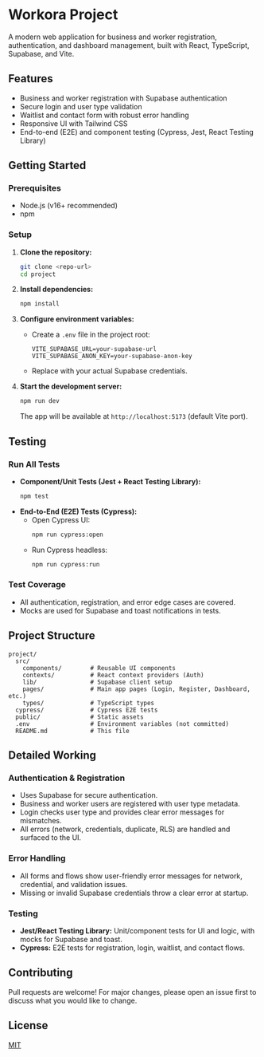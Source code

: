 # Workora Project

A modern web application for business and worker registration, authentication, and dashboard management, built with React, TypeScript, Supabase, and Vite.

## Features
- Business and worker registration with Supabase authentication
- Secure login and user type validation
- Waitlist and contact form with robust error handling
- Responsive UI with Tailwind CSS
- End-to-end (E2E) and component testing (Cypress, Jest, React Testing Library)

## Getting Started

### Prerequisites
- Node.js (v16+ recommended)
- npm

### Setup
1. **Clone the repository:**
   ```bash
   git clone <repo-url>
   cd project
   ```
2. **Install dependencies:**
   ```bash
   npm install
   ```
3. **Configure environment variables:**
   - Create a `.env` file in the project root:
     ```env
     VITE_SUPABASE_URL=your-supabase-url
     VITE_SUPABASE_ANON_KEY=your-supabase-anon-key
     ```
   - Replace with your actual Supabase credentials.

4. **Start the development server:**
   ```bash
   npm run dev
   ```
   The app will be available at `http://localhost:5173` (default Vite port).

## Testing

### Run All Tests
- **Component/Unit Tests (Jest + React Testing Library):**
  ```bash
  npm test
  ```
- **End-to-End (E2E) Tests (Cypress):**
  - Open Cypress UI:
    ```bash
    npm run cypress:open
    ```
  - Run Cypress headless:
    ```bash
    npm run cypress:run
    ```

### Test Coverage
- All authentication, registration, and error edge cases are covered.
- Mocks are used for Supabase and toast notifications in tests.

## Project Structure
```
project/
  src/
    components/        # Reusable UI components
    contexts/          # React context providers (Auth)
    lib/               # Supabase client setup
    pages/             # Main app pages (Login, Register, Dashboard, etc.)
    types/             # TypeScript types
  cypress/             # Cypress E2E tests
  public/              # Static assets
  .env                 # Environment variables (not committed)
  README.md            # This file
```

## Detailed Working

### Authentication & Registration
- Uses Supabase for secure authentication.
- Business and worker users are registered with user type metadata.
- Login checks user type and provides clear error messages for mismatches.
- All errors (network, credentials, duplicate, RLS) are handled and surfaced to the UI.

### Error Handling
- All forms and flows show user-friendly error messages for network, credential, and validation issues.
- Missing or invalid Supabase credentials throw a clear error at startup.

### Testing
- **Jest/React Testing Library:** Unit/component tests for UI and logic, with mocks for Supabase and toast.
- **Cypress:** E2E tests for registration, login, waitlist, and contact flows.

## Contributing
Pull requests are welcome! For major changes, please open an issue first to discuss what you would like to change.

## License
[MIT](LICENSE) 
